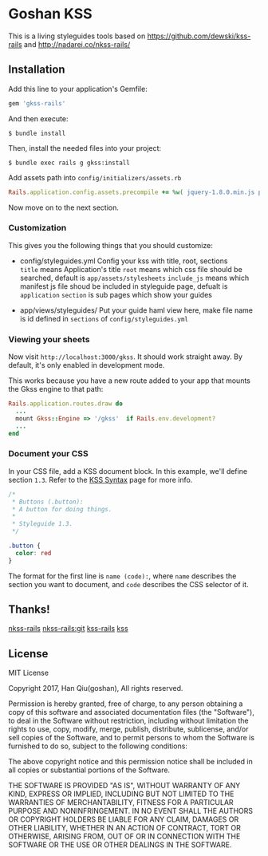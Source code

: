 Goshan KSS
===========

This is a living styleguides tools based on https://github.com/dewski/kss-rails
and http://nadarei.co/nkss-rails/


Installation
------------

Add this line to your application's Gemfile:
``` ruby
gem 'gkss-rails'
```

And then execute:

```
$ bundle install
```

Then, install the needed files into your project:

``` shell
$ bundle exec rails g gkss:install
```

Add assets path into `config/initializers/assets.rb`

```ruby
Rails.application.config.assets.precompile += %w( jquery-1.8.0.min.js prettify.js prettify.css styleguide.css )
```

Now move on to the next section.

### Customization

This gives you the following things that you should customize:

+ config/styleguides.yml
Config your kss with title, root, sections  
`title` means Application's title
`root` means which css file should be searched, default is `app/assets/stylesheets`
`include_js` means which manifest js file shoud be included in styleguide page,
defualt is `application`
`section` is sub pages which show your guides

+ app/views/styleguides/
Put your guide haml view here, make file name is id defined in `sections` of `config/styleguides.yml`

### Viewing your sheets

Now visit `http://localhost:3000/gkss`. It should work straight away. By
default, it's only enabled in development mode.

This works because you have a new route added to your app that mounts the Gkss
engine to that path:

```ruby
Rails.application.routes.draw do
  ...
  mount Gkss::Engine => '/gkss'  if Rails.env.development?
  ...
end
```


### Document your CSS

In your CSS file, add a KSS document block. In this example, we'll define
section `1.3`. Refer to the [KSS Syntax](http://warpspire.com/kss/syntax/) page 
for more info.

~~~ css
/*
 * Buttons (.button):
 * A button for doing things.
 *
 * Styleguide 1.3.
 */

.button {
  color: red
}
~~~

The format for the first line is `name (code):`, where `name` describes the 
section you want to document, and `code` describes the CSS selector of it.



Thanks!
----------------
[nkss-rails](http://nadarei.co/nkss-rails/)
[nkss-rails:git](https://github.com/nadarei/nkss-rails)
[kss-rails](https://github.com/dewski/kss-rails)
[kss](https://github.com/kneath/kss)


License
----------------
MIT License

Copyright 2017, Han Qiu(goshan), All rights reserved.

Permission is hereby granted, free of charge, to any person obtaining a copy 
of this software and associated documentation files (the "Software"), to deal 
in the Software without restriction, including without limitation the rights 
to use, copy, modify, merge, publish, distribute, sublicense, and/or sell 
copies of the Software, and to permit persons to whom the Software is 
furnished to do so, subject to the following conditions:

The above copyright notice and this permission notice shall be included in 
all copies or substantial portions of the Software.

THE SOFTWARE IS PROVIDED "AS IS", WITHOUT WARRANTY OF ANY KIND, EXPRESS OR 
IMPLIED, INCLUDING BUT NOT LIMITED TO THE WARRANTIES OF MERCHANTABILITY, 
FITNESS FOR A PARTICULAR PURPOSE AND NONINFRINGEMENT. IN NO EVENT SHALL THE 
AUTHORS OR COPYRIGHT HOLDERS BE LIABLE FOR ANY CLAIM, DAMAGES OR OTHER 
LIABILITY, WHETHER IN AN ACTION OF CONTRACT, TORT OR OTHERWISE, ARISING FROM, 
OUT OF OR IN CONNECTION WITH THE SOFTWARE OR THE USE OR OTHER DEALINGS IN 
THE SOFTWARE.
